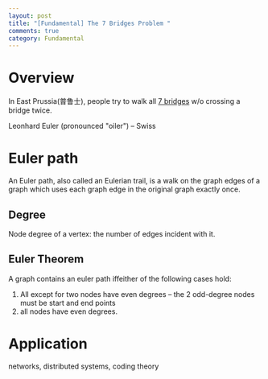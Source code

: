 ```yaml
---
layout: post
title: "[Fundamental] The 7 Bridges Problem "
comments: true
category: Fundamental
---
```


# Overview

In East Prussia(普鲁士), people try to walk all [7 bridges](https://en.wikipedia.org/wiki/Seven_Bridges_of_K%C3%B6nigsberg) w/o crossing a bridge twice.

Leonhard Euler (pronounced "oiler") – Swiss

# Euler path

An Euler path, also called an Eulerian trail, is a walk on the graph edges of a graph which uses each graph edge in the original graph exactly once.

## Degree

Node degree of a vertex: the number of edges incident with it.

## Euler Theorem

A graph contains an euler path iffeither of the following cases hold:

1. All except for two nodes have even degrees – the 2 odd-degree nodes must be start and end points
1. all nodes have even degrees.

# Application

networks, distributed systems, coding theory
